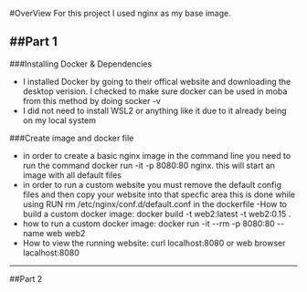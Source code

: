 #OverView
For this project I used nginx as my base image.

##Part 1
---
###Installing Docker & Dependencies
- I installed Docker by going to their offical website and downloading the desktop verision. I checked to make sure docker can be used in moba from this method by doing socker -v 
- I did not need to install WSL2 or anything like it due to it already being on my local system 

###Create image and docker file
- in order to create a basic nginx image in the command line you need to run the command docker run -it -p 8080:80 nginx. this will start an image with all default files 
- in order to run a custom website you must remove the default config files and then copy your website into that specfic area this is done while using RUN rm /etc/nginx/conf.d/default.conf in the dockerfile
-How to build a custom docker image: docker build -t web2:latest -t web2:0.15 .
- how to run a custom docker image: docker run -it --rm -p 8080:80 --name web web2
- How to view the running website: curl localhost:8080 or web browser lacalhost:8080
---
##Part 2